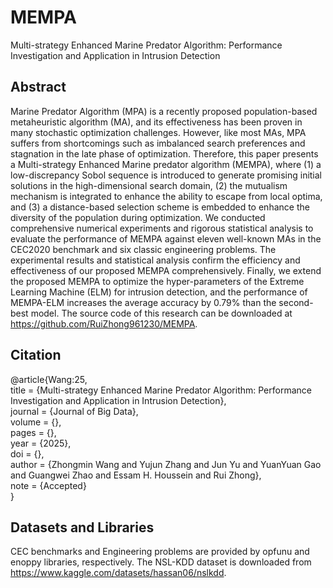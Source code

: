# MEMPA
Multi-strategy Enhanced Marine Predator Algorithm: Performance Investigation and Application in Intrusion Detection

## Abstract
Marine Predator Algorithm (MPA) is a recently proposed population-based metaheuristic algorithm (MA), and its effectiveness has been proven in many stochastic optimization challenges. However, like most MAs, MPA suffers from shortcomings such as imbalanced search preferences and stagnation in the late phase of optimization. Therefore, this paper presents a Multi-strategy Enhanced Marine predator algorithm (MEMPA), where (1) a low-discrepancy Sobol sequence is introduced to generate promising initial solutions in the high-dimensional search domain, (2) the mutualism mechanism is integrated to enhance the ability to escape from local optima, and (3) a distance-based selection scheme is embedded to enhance the diversity of the population during optimization. We conducted comprehensive numerical experiments and rigorous statistical analysis to evaluate the performance of MEMPA against eleven well-known MAs in the CEC2020 benchmark and six classic engineering problems. The experimental results and statistical analysis confirm the efficiency and effectiveness of our proposed MEMPA comprehensively. Finally, we extend the proposed MEMPA to optimize the hyper-parameters of the Extreme Learning Machine (ELM) for intrusion detection, and the performance of MEMPA-ELM increases the average accuracy by 0.79% than the second-best model. The source code of this research can be downloaded at https://github.com/RuiZhong961230/MEMPA.

## Citation
@article{Wang:25,  
title = {Multi-strategy Enhanced Marine Predator Algorithm: Performance Investigation and Application in Intrusion Detection},  
journal = {Journal of Big Data},  
volume = {},  
pages = {},  
year = {2025},  
doi = {},  
author = {Zhongmin Wang and Yujun Zhang and Jun Yu and YuanYuan Gao and Guangwei Zhao and Essam H. Houssein and Rui Zhong},  
note = {Accepted}  
}

## Datasets and Libraries
CEC benchmarks and Engineering problems are provided by opfunu and enoppy libraries, respectively. The NSL-KDD dataset is downloaded from https://www.kaggle.com/datasets/hassan06/nslkdd.
